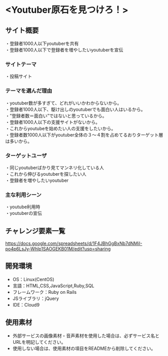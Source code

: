 # <Youtuber原石を見つけろ！>

## サイト概要
・登録者1000人以下youtuberを共有<br>
・登録者1000人以下で登録者を増やしたいyoutuberを宣伝
### サイトテーマ
・投稿サイト
### テーマを選んだ理由
・youtuber数が多すぎて、どれがいいかわからないから。<br>
・登録者1000人以下、駆け出しのyoutuberでも面白い人はいるから。<br>
・”登録者数＝面白い”ではないと思っているから。<br>
・登録者1000人以下の支援サイトがないから。<br>
・これからyoutubeを始めたい人の支援をしたいから。<br>
・登録者数1000人以下がyoutuber全体の３〜４割を占めてるおりターゲット層は多いから。
### ターゲットユーザ
・同じyoutuberばかり見てマンネリ化している人<br>
・これから伸びるyoutuberを探したい人<br>
・登録者を増やしたいyoutuber<br>
### 主な利用シーン
・youtube利用時<br>
・youtuberの宣伝

## チャレンジ要素一覧
<https://docs.google.com/spreadsheets/d/1F4JBhGgBxNb7dNMiI-po4p6LsJy-Whlp1SAOGEKB01M/edit?usp=sharing>

## 開発環境
- OS：Linux(CentOS)
- 言語：HTML,CSS,JavaScript,Ruby,SQL
- フレームワーク：Ruby on Rails
- JSライブラリ：jQuery
- IDE：Cloud9

## 使用素材
- 外部サービスの画像素材・音声素材を使用した場合は、必ずサービス名とURLを明記してください。
- 使用しない場合は、使用素材の項目をREADMEから削除してください。